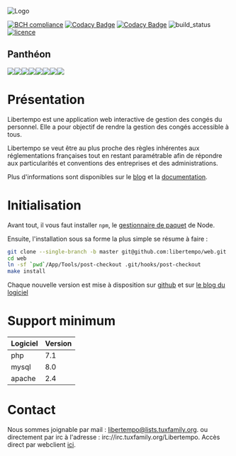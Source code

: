  ![Logo](http://libertempo.tuxfamily.org/Logo-Libertempo.png)


[![BCH compliance](https://bettercodehub.com/edge/badge/libertempo/web?branch=develop)](https://bettercodehub.com/)
[![Codacy Badge](https://api.codacy.com/project/badge/Grade/ed902981f4fb40bda7b90c199a0b4da1)](https://www.codacy.com/app/libertempo/web)
[![Codacy Badge](https://api.codacy.com/project/badge/Coverage/ed902981f4fb40bda7b90c199a0b4da1)](https://www.codacy.com/app/libertempo/web)
![build_status](https://travis-ci.org/libertempo/web.svg?branch=master)
[![licence](https://img.shields.io/badge/licence-GPL2-green.svg)](https://github.com/libertempo/web/blob/develop/LICENSE)

## Panthéon
[![](https://sourcerer.io/fame/prytoegrian/libertempo/web/images/0)](https://sourcerer.io/fame/prytoegrian/libertempo/web/links/0)[![](https://sourcerer.io/fame/prytoegrian/libertempo/web/images/1)](https://sourcerer.io/fame/prytoegrian/libertempo/web/links/1)[![](https://sourcerer.io/fame/prytoegrian/libertempo/web/images/2)](https://sourcerer.io/fame/prytoegrian/libertempo/web/links/2)[![](https://sourcerer.io/fame/prytoegrian/libertempo/web/images/3)](https://sourcerer.io/fame/prytoegrian/libertempo/web/links/3)[![](https://sourcerer.io/fame/prytoegrian/libertempo/web/images/4)](https://sourcerer.io/fame/prytoegrian/libertempo/web/links/4)[![](https://sourcerer.io/fame/prytoegrian/libertempo/web/images/5)](https://sourcerer.io/fame/prytoegrian/libertempo/web/links/5)[![](https://sourcerer.io/fame/prytoegrian/libertempo/web/images/6)](https://sourcerer.io/fame/prytoegrian/libertempo/web/links/6)[![](https://sourcerer.io/fame/prytoegrian/libertempo/web/images/7)](https://sourcerer.io/fame/prytoegrian/libertempo/web/links/7)

# Présentation

Libertempo est une application web interactive de gestion des congés du personnel. Elle a pour objectif de rendre la gestion des congés accessible à tous.

Libertempo se veut être au plus proche des règles inhérentes aux réglementations françaises tout en restant paramétrable afin de répondre aux particularités et conventions des entreprises et des administrations.

Plus d'informations sont disponibles sur le [blog](http://libertempo.tuxfamily.org) et la [documentation](http://libertempo.tuxfamily.org/Documentation).

# Initialisation
Avant tout, il vous faut installer `npm`, le [gestionnaire de paquet](https://www.npmjs.com/get-npm) de Node.

Ensuite, l'installation sous sa forme la plus simple se résume à faire :
```sh
git clone --single-branch -b master git@github.com:libertempo/web.git
cd web
ln -sf `pwd`/App/Tools/post-checkout .git/hooks/post-checkout
make install
```

Chaque nouvelle version est mise à disposition sur [github](https://github.com/libertempo/web/releases) et sur [le blog du logiciel](http://libertempo.tuxfamily.org/downloads/)

# Support minimum
| Logiciel | Version |
|-------|-----|
| php   | 7.1 |
| mysql | 8.0 |
| apache| 2.4 |


# Contact
Nous sommes joignable par mail : 	libertempo@lists.tuxfamily.org.
ou directement par irc à l'adresse : irc://irc.tuxfamily.org/Libertempo. Accès direct par webclient [ici](https://client02.chat.mibbit.com/?url=irc%3A%2F%2Firc.tuxfamily.org%2FLibertempo).
